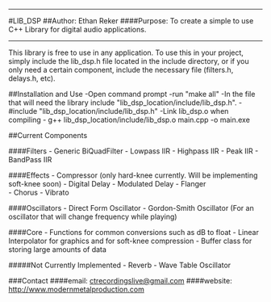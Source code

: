 **********************
#LIB_DSP
##Author: Ethan Reker
####Purpose: To create a simple to use C++ Library for digital audio applications.
**********************

This library is free to use in any application.  To use this in your project, simply
include the lib_dsp.h file located in the include directory, or if you only need a certain
component, include the necessary file (filters.h, delays.h, etc).

##Installation and Use
	-Open command prompt
	-run "make all"
	-In the file that will need the library include "lib_dsp_location/include/lib_dsp.h".
	- #include "lib_dsp_location/include/lib_dsp.h"
	-Link lib_dsp.o when compiling
	- g++ lib_dsp_location/include/lib_dsp.o main.cpp -o main.exe

##Current Components

####Filters
	- Generic BiQuadFilter
	- Lowpass IIR 
	- Highpass IIR
	- Peak IIR
	- BandPass IIR

####Effects
	- Compressor (only hard-knee currently. Will be implementing soft-knee soon)
	- Digital Delay
	- Modulated Delay
	- Flanger			
	- Chorus
	- Vibrato
	
####Oscillators
	- Direct Form Oscillator
	- Gordon-Smith Oscillator (For an oscillator that will change frequency while playing)
	
####Core
	- Functions for common conversions such as dB to float
	- Linear Interpolator for graphics and for soft-knee compression
	- Buffer class for storing large amounts of data
	
	
#####Not Currently Implemented
	- Reverb
	- Wave Table Oscillator
	
###Contact
####email: ctrecordingslive@gmail.com
####website: http://www.modernmetalproduction.com
